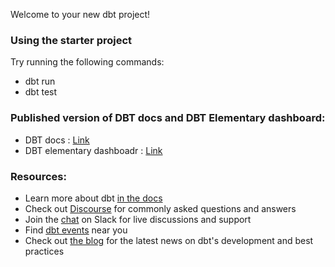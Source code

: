 Welcome to your new dbt project!

### Using the starter project

Try running the following commands:
- dbt run
- dbt test

### Published version of DBT docs and DBT Elementary dashboard:
- DBT docs : [Link](https://dbt-snowfalkes-project.vercel.app/#!/overview)
- DBT elementary dashboadr : [Link](https://dbt-snowfalkes-project-w6q9.vercel.app/#/report/dashboard)


### Resources:
- Learn more about dbt [in the docs](https://docs.getdbt.com/docs/introduction)
- Check out [Discourse](https://discourse.getdbt.com/) for commonly asked questions and answers
- Join the [chat](https://community.getdbt.com/) on Slack for live discussions and support
- Find [dbt events](https://events.getdbt.com) near you
- Check out [the blog](https://blog.getdbt.com/) for the latest news on dbt's development and best practices
